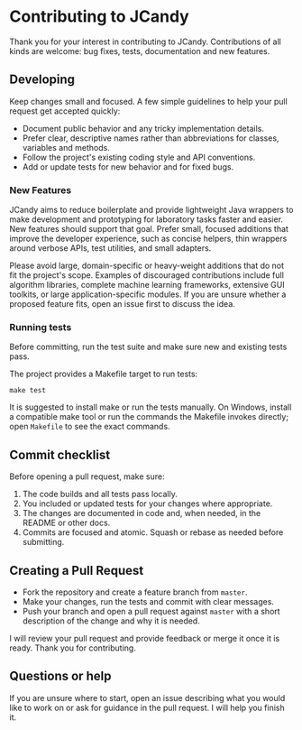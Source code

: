 # Contributing to JCandy

Thank you for your interest in contributing to JCandy. Contributions of all kinds are welcome: bug fixes, tests, documentation and new features.

## Developing

Keep changes small and focused. A few simple guidelines to help your pull request get accepted quickly:

 - Document public behavior and any tricky implementation details.
 - Prefer clear, descriptive names rather than abbreviations for classes, variables and methods.
 - Follow the project's existing coding style and API conventions.
 - Add or update tests for new behavior and for fixed bugs.

### New Features

JCandy aims to reduce boilerplate and provide lightweight Java wrappers to make development and prototyping for laboratory tasks faster and easier. New features should support that goal. Prefer small, focused additions that improve the developer experience, such as concise helpers, thin wrappers around verbose APIs, test utilities, and small adapters.

Please avoid large, domain-specific or heavy-weight additions that do not fit the project's scope. Examples of discouraged contributions include full algorithm libraries, complete machine learning frameworks, extensive GUI toolkits, or large application-specific modules. If you are unsure whether a proposed feature fits, open an issue first to discuss the idea.

### Running tests

Before committing, run the test suite and make sure new and existing tests pass.

The project provides a Makefile target to run tests:

```
make test
```

It is suggested to install make or run the tests manually. On Windows, install a compatible make tool or run the commands the Makefile invokes directly; open `Makefile` to see the exact commands.

## Commit checklist

Before opening a pull request, make sure:

1. The code builds and all tests pass locally.
2. You included or updated tests for your changes where appropriate.
3. The changes are documented in code and, when needed, in the README or other docs.
4. Commits are focused and atomic. Squash or rebase as needed before submitting.

## Creating a Pull Request

 - Fork the repository and create a feature branch from `master`.
 - Make your changes, run the tests and commit with clear messages.
 - Push your branch and open a pull request against `master` with a short description of the change and why it is needed.

I will review your pull request and provide feedback or merge it once it is ready. Thank you for contributing.

## Questions or help

If you are unsure where to start, open an issue describing what you would like to work on or ask for guidance in the pull request. I will help you finish it.